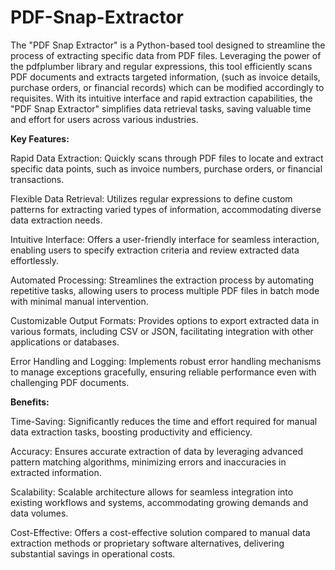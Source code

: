 # PDF-Snap-Extractor
The "PDF Snap Extractor" is a Python-based tool designed to streamline the process of extracting specific data from PDF files. Leveraging the power of the pdfplumber library and regular expressions, this tool efficiently scans PDF documents and extracts targeted information, (such as invoice details, purchase orders, or financial records) which can be modified accordingly to requisites. With its intuitive interface and rapid extraction capabilities, the "PDF Snap Extractor" simplifies data retrieval tasks, saving valuable time and effort for users across various industries.

**Key Features:**

Rapid Data Extraction: Quickly scans through PDF files to locate and extract specific data points, such as invoice numbers, purchase orders, or financial transactions.

Flexible Data Retrieval: Utilizes regular expressions to define custom patterns for extracting varied types of information, accommodating diverse data extraction needs.

Intuitive Interface: Offers a user-friendly interface for seamless interaction, enabling users to specify extraction criteria and review extracted data effortlessly.

Automated Processing: Streamlines the extraction process by automating repetitive tasks, allowing users to process multiple PDF files in batch mode with minimal manual intervention.

Customizable Output Formats: Provides options to export extracted data in various formats, including CSV or JSON, facilitating integration with other applications or databases.

Error Handling and Logging: Implements robust error handling mechanisms to manage exceptions gracefully, ensuring reliable performance even with challenging PDF documents.

**Benefits:**

Time-Saving: Significantly reduces the time and effort required for manual data extraction tasks, boosting productivity and efficiency.

Accuracy: Ensures accurate extraction of data by leveraging advanced pattern matching algorithms, minimizing errors and inaccuracies in extracted information.

Scalability: Scalable architecture allows for seamless integration into existing workflows and systems, accommodating growing demands and data volumes.

Cost-Effective: Offers a cost-effective solution compared to manual data extraction methods or proprietary software alternatives, delivering substantial savings in operational costs.
